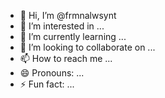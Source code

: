 - 👋 Hi, I’m @frmnalwsynt
- 👀 I’m interested in ...
- 🌱 I’m currently learning ...
- 💞️ I’m looking to collaborate on ...
- 📫 How to reach me ...
- 😄 Pronouns: ...
- ⚡ Fun fact: ...

<!---
frmnalwsynt/frmnalwsynt is a ✨ special ✨ repository because its `README.md` (this file) appears on your GitHub profile.
You can click the Preview link to take a look at your changes.
--->

